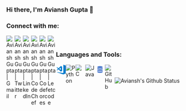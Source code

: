 ### Hi there, I'm Aviansh Gupta 👋

### Connect with me:

[<img align="left" alt="Aviansh Gupta | Gmail" width="22px" src="https://cdn.jsdelivr.net/npm/simple-icons@3.3.0/icons/gmail.svg" />][gmail]
[<img align="left" alt="Aviansh Gupta | Twitter" width="22px" src="https://cdn.jsdelivr.net/npm/simple-icons@3.3.0/icons/twitter.svg" />][twitter]
[<img align="left" alt="Aviansh Gupta | LinkedIn" width="22px" src="https://cdn.jsdelivr.net/npm/simple-icons@3.3.0/icons/linkedin.svg" />][linkedin]
[<img align="left" alt="Aviansh Gupta | CodeChef" width="22px" src="https://cdn.jsdelivr.net/npm/simple-icons@3.3.0/icons/codechef.svg" />][codechef]
[<img align="left" alt="Aviansh Gupta | Codeforces" width="22px" src="https://cdn.jsdelivr.net/npm/simple-icons@3.3.0/icons/codeforces.svg" />][codeforces]
[<img align="left" alt="Aviansh Gupta | Leetcode" width="22px" src="https://cdn.jsdelivr.net/npm/simple-icons@3.3.0/icons/leetcode.svg" />][leetcode]

<br />

### Languages and Tools:

<img align="left" alt="Visual Studio Code" width="26px" src="https://raw.githubusercontent.com/github/explore/80688e429a7d4ef2fca1e82350fe8e3517d3494d/topics/visual-studio-code/visual-studio-code.png" />
<img align="left" alt="Python" width="26px" src="https://user-images.githubusercontent.com/45178946/89153693-046e7000-d583-11ea-9d05-9b8664219962.jpg" />
<img align="left" alt="C" width="26px" src="https://user-images.githubusercontent.com/45178946/89153698-06d0ca00-d583-11ea-8595-ecd180af7c60.png" />
<img align="left" alt="Java" width="26px" src="https://user-images.githubusercontent.com/45178946/89153703-089a8d80-d583-11ea-84fb-b0cd3e74dd22.png" />
<img align="left" alt="SQL" width="26px" src="https://raw.githubusercontent.com/github/explore/80688e429a7d4ef2fca1e82350fe8e3517d3494d/topics/sql/sql.png" />
<img align="left" alt="GitHub" width="26px" src="https://cdn.jsdelivr.net/npm/simple-icons@3.3.0/icons/github.svg" />

<br />
<br />

<img align="left" alt="Aviansh's Github Status" src="https://github-readme-stats.vercel.app/api?username=avianshgupta&show_icons=true&hide_border=true" />

[twitter]: https://twitter.com/GuptaAviansh
[linkedin]: https://www.linkedin.com/in/aviansh-gupta-aab48b1a5/
[codechef]: https://www.codechef.com/users/guptaaviansh
[codeforces]: https://codeforces.com/profile/guptaaviansh
[leetcode]: https://leetcode.com/guptaaviansh/
[gmail]: mailto:guptaaviansh01@gmail.com
